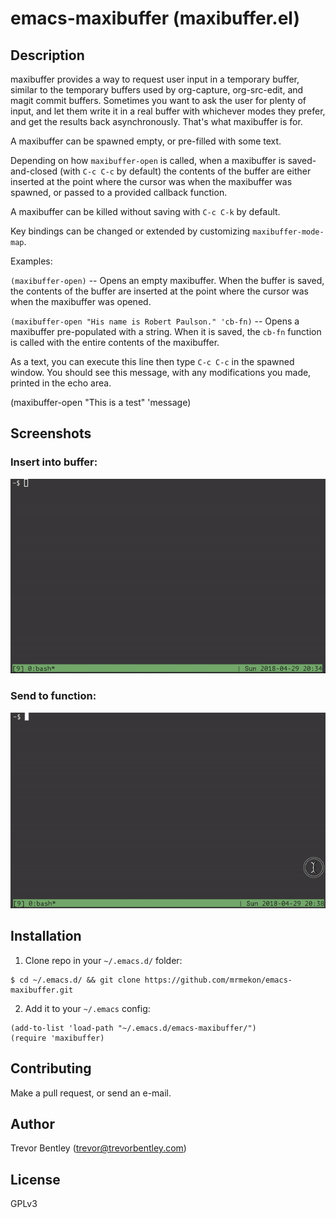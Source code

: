 # emacs-maxibuffer (maxibuffer.el)

## Description

maxibuffer provides a way to request user input in a temporary buffer,
similar to the temporary buffers used by org-capture, org-src-edit, and magit
commit buffers.  Sometimes you want to ask the user for plenty of input, and
let them write it in a real buffer with whichever modes they prefer, and get
the results back asynchronously.  That's what maxibuffer is for.

A maxibuffer can be spawned empty, or pre-filled with some text.

Depending on how `maxibuffer-open` is called, when a maxibuffer is
saved-and-closed (with `C-c C-c` by default) the contents of the buffer are
either inserted at the point where the cursor was when the maxibuffer was
spawned, or passed to a provided callback function.

A maxibuffer can be killed without saving with `C-c C-k` by default.

Key bindings can be changed or extended by customizing `maxibuffer-mode-map`.

Examples:

  `(maxibuffer-open)` -- Opens an empty maxibuffer.  When the buffer is
     saved, the contents of the buffer are inserted at the point where the
     cursor was when the maxibuffer was opened.

  `(maxibuffer-open "His name is Robert Paulson." 'cb-fn)` -- Opens a
     maxibuffer pre-populated with a string.  When it is saved, the `cb-fn`
     function is called with the entire contents of the maxibuffer.

As a text, you can execute this line then type `C-c C-c` in the spawned
window.  You should see this message, with any modifications you made,
printed in the echo area.

(maxibuffer-open "This is a test" 'message)

## Screenshots

### Insert into buffer:

<center><img src="https://github.com/mrmekon/emacs-maxibuffer/blob/master/screenshots/maxibuffer1.gif?raw=true" width="600"></center>

### Send to function:

<center><img src="https://github.com/mrmekon/emacs-maxibuffer/blob/master/screenshots/maxibuffer2.gif?raw=true" width="600"></center>

## Installation


1. Clone repo in your `~/.emacs.d/` folder:
```
$ cd ~/.emacs.d/ && git clone https://github.com/mrmekon/emacs-maxibuffer.git
```
2. Add it to your `~/.emacs` config:
```
(add-to-list 'load-path "~/.emacs.d/emacs-maxibuffer/")
(require 'maxibuffer)
```

## Contributing

Make a pull request, or send an e-mail.

## Author

Trevor Bentley (trevor@trevorbentley.com)

## License

GPLv3
